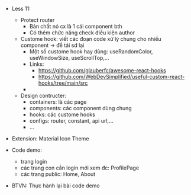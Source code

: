 - Less 11:
  - Protect router
    - Bản chất nó cx là 1 cái component bth
    - Có thêm chức năng check điều kiện author
  - Custome hook: viết các đoạn code xử lý chung cho nhiều component -> để tái sd lại
    - Một số custome hook hay dùng: useRandomColor, useWindowSize, useScrollTop,...
    - Links:
      - https://github.com/glauberfc/awesome-react-hooks
      - https://github.com/WebDevSimplified/useful-custom-react-hooks/tree/main/src
    -
  - Design contructer:
    - containers: là các page
    - components: các component dùng chung
    - hooks: các custome hooks
    - configs: router, constant, api url,...
    - ...

- Extension: Material Icon Theme

- Code demo:
    - trang login
    - các trang con cần login mới xem đc: ProfilePage
    - các trang public: Home, About

- BTVN: Thực hành lại bài code demo
